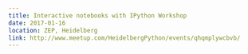 ```yaml
---
title: Interactive notebooks with IPython Workshop
date: 2017-01-16
location: ZEP, Heidelberg
link: http://www.meetup.com/HeidelbergPython/events/qhqmplywcbvb/
---
```

